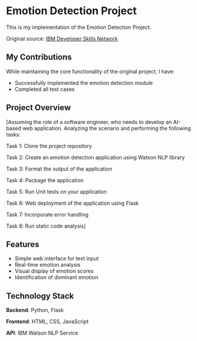 # Emotion Detection Project

This is my implementation of the Emotion Detection Project.

Original source: [IBM Developer Skills Network](https://github.com/ibm-developer-skills-network/oaqjp-final-project-emb-ai)

## My Contributions

While maintaining the core functionality of the original project, I have:
- Successfully implemented the emotion detection module
- Completed all test cases

## Project Overview
[Assuming the role of a software engineer, who needs to develop an AI-based web application. Analyzing the scenario and performing the following tasks:

Task 1: Clone the project repository

Task 2: Create an emotion detection application using Watson NLP library

Task 3: Format the output of the application

Task 4: Package the application

Task 5: Run Unit tests on your application

Task 6: Web deployment of the application using Flask

Task 7: Incorporate error handling

Task 8: Run static code analysis]



## Features

- Simple web interface for text input
- Real-time emotion analysis
- Visual display of emotion scores
- Identification of dominant emotion

## Technology Stack

__Backend__: Python, Flask

__Frontend__: HTML, CSS, JavaScript

__API__: IBM Watson NLP Service
